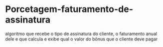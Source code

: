 # Porcetagem-faturamento-de-assinatura
algoritmo que recebe o tipo de assinatura do cliente, o faturamento anual dele e que calcula e exibe qual o valor do bônus que o cliente deve pagar
